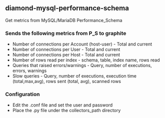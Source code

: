 ## diamond-mysql-performance-schema
Get metrics from MySQL/MariaDB Performance_Schema 
### Sends the following metrics from P_S to graphite
- Number of connections per Account (host-user) - Total and current
- Number of connections per User - Total and current
- Number of connections per Host - Total and current
- Number of rows read per index - schema, table, index name, rows read
- Queries that raised errors/warnings - Query, number of executions, errors, warnings
- Slow queries - Query, number of executions, execution time (total,max,avg), rows sent (total, avg), scanned rows
 
### Configuration
 - Edit the .conf file and set the user and password
 - Place the .py file under the collectors_path directory
